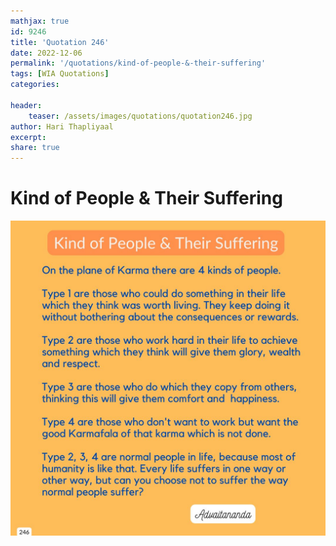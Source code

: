 ```yaml
---
mathjax: true
id: 9246
title: 'Quotation 246'
date: 2022-12-06
permalink: '/quotations/kind-of-people-&-their-suffering'
tags: [WIA Quotations] 
categories: 

header:
    teaser: /assets/images/quotations/quotation246.jpg
author: Hari Thapliyaal 
excerpt:
share: true 
---
```


# Kind of People & Their Suffering

![Kind of People & Their Suffering](/assets/images/quotations/quotation246.jpg)
